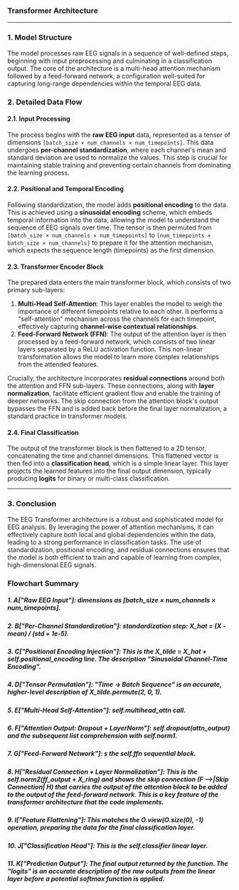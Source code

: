 ### Transformer Architecture 
---
### 1. Model Structure 

The model processes raw EEG signals in a sequence of well-defined steps, beginning with input preprocessing and culminating in a classification output. The core of the architecture is a multi-head attention mechanism followed by a feed-forward network, a configuration well-suited for capturing long-range dependencies within the temporal EEG data.


### 2. Detailed Data Flow

#### **2.1. Input Processing**

The process begins with the **raw EEG input** data, represented as a tensor of dimensions `[batch_size × num_channels × num_timepoints]`. This data undergoes **per-channel standardization**, where each channel's mean and standard deviation are used to normalize the values. This step is crucial for maintaining stable training and preventing certain channels from dominating the learning process.


#### **2.2. Positional and Temporal Encoding**

Following standardization, the model adds **positional encoding** to the data. This is achieved using a **sinusoidal encoding** scheme, which embeds temporal information into the data, allowing the model to understand the sequence of EEG signals over time. The tensor is then permuted from `[batch_size × num_channels × num_timepoints]` to `[num_timepoints × batch_size × num_channels]` to prepare it for the attention mechanism, which expects the sequence length (timepoints) as the first dimension.



#### **2.3. Transformer Encoder Block**

The prepared data enters the main transformer block, which consists of two primary sub-layers:

1.  **Multi-Head Self-Attention**: This layer enables the model to weigh the importance of different timepoints relative to each other. It performs a "self-attention" mechanism across the channels for each timepoint, effectively capturing **channel-wise contextual relationships**.
2.  **Feed-Forward Network (FFN)**: The output of the attention layer is then processed by a feed-forward network, which consists of two linear layers separated by a ReLU activation function. This non-linear transformation allows the model to learn more complex relationships from the attended features.

Crucially, the architecture incorporates **residual connections** around both the attention and FFN sub-layers. These connections, along with **layer normalization**, facilitate efficient gradient flow and enable the training of deeper networks. The skip connection from the attention block's output bypasses the FFN and is added back before the final layer normalization, a standard practice in transformer models.

#### **2.4. Final Classification**

The output of the transformer block is then flattened to a 2D tensor, concatenating the time and channel dimensions. This flattened vector is then fed into a **classification head**, which is a simple linear layer. This layer projects the learned features into the final output dimension, typically producing **logits** for binary or multi-class classification.


---

### 3. Conclusion

The EEG Transformer architecture is a robust and sophisticated model for EEG analysis. By leveraging the power of attention mechanisms, it can effectively capture both local and global dependencies within the data, leading to a strong performance in classification tasks. The use of standardization, positional encoding, and residual connections ensures that the model is both efficient to train and capable of learning from complex, high-dimensional EEG signals.



### Flowchart Summary 


##### 1. A["Raw EEG Input"]: dimensions as [batch_size × num_channels × num_timepoints]. 

##### 2. B["Per-Channel Standardization"]:   standardization step: X_hat = (X - mean) / (std + 1e-5).

##### 3. C["Positional Encoding Injection"]: This is the X_tilde = X_hat + self.positional_encoding line. The description "Sinusoidal Channel-Time Encoding".

##### 4. D["Tensor Permutation"]:  "Time → Batch Sequence" is an accurate, higher-level description of X_tilde.permute(2, 0, 1).

##### 5. E["Multi-Head Self-Attention"]:  self.multihead_attn call.

##### 6. F["Attention Output: Dropout + LayerNorm"]:  self.dropout(attn_output) and the subsequent list comprehension with self.norm1.

##### 7. G["Feed-Forward Network"]: s the self.ffn sequential block.

##### 8. H["Residual Connection + Layer Normalization"]: This is the self.norm2(ff_output + X_ring) and shows the skip connection (F -->|Skip Connection| H) that carries the output of the attention block to be added to the output of the feed-forward network. This is a key feature of the transformer architecture that the code implements.

##### 9. I["Feature Flattening"]: This matches the O.view(O.size(0), -1) operation, preparing the data for the final classification layer.

##### 10. J["Classification Head"]: This is the self.classifier linear layer.

##### 11. K["Prediction Output"]: The final output returned by the function. The  "logits" is an accurate description of the raw outputs from the linear layer before a potential softmax function is applied.

